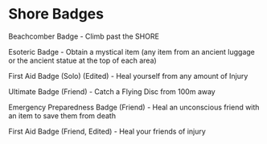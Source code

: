 # Shore Badges

Beachcomber Badge - Climb past the SHORE

Esoteric Badge - Obtain a mystical item (any item from an ancient luggage or the ancient statue at the top of each area)

First Aid Badge (Solo) (Edited) - Heal yourself from any amount of Injury

Ultimate Badge (Friend) - Catch a Flying Disc from 100m away 

Emergency Preparedness Badge (Friend) - Heal an unconscious friend with an item to save them from death

First Aid Badge (Friend, Edited) - Heal your friends of injury

